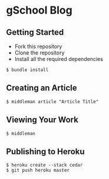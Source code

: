 # gSchool Blog


## Getting Started

* Fork this repository
* Clone the repository
* Install all the required dependencies

```
$ bundle install
```

## Creating an Article

```
$ middleman article "Article Title"
```

## Viewing Your Work

```
$ middleman
```

## Publishing to Heroku

```
$ heroku create --stack cedar
$ git push heroku master
